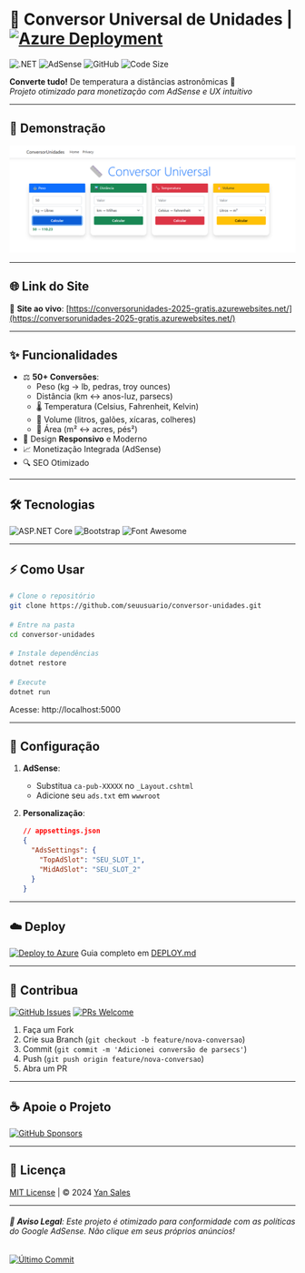 # 📐 Conversor Universal de Unidades | [![Azure Deployment](https://img.shields.io/badge/Azure-Deployed-blue?logo=microsoft-azure)](https://seusite.azurewebsites.net) 

![.NET](https://img.shields.io/badge/.NET-8.0-%23512bd4?logo=.net)
![AdSense](https://img.shields.io/badge/AdSense-Enabled-%23FFCA28?logo=google-ads)
![GitHub](https://img.shields.io/github/license/YanSales/ConversorUnidades) 
![Code Size](https://img.shields.io/github/languages/code-size/YanSales/ConversorUnidades)

**Converte tudo!** De temperatura a distâncias astronômicas 🌌  
*Projeto otimizado para monetização com AdSense e UX intuitivo*

---

## 🚀 Demonstração
![Preview](/docs/preview.png)

---

## 🌐 **Link do Site**

🔗 **Site ao vivo**: [https://conversorunidades-2025-gratis.azurewebsites.net/](https://conversorunidades-2025-gratis.azurewebsites.net/)

---

## ✨ Funcionalidades
- ⚖️ **50+ Conversões**:
  - Peso (kg → lb, pedras, troy ounces)
  - Distância (km ↔ anos-luz, parsecs)
  - 🌡️ Temperatura (Celsius, Fahrenheit, Kelvin)
  - 🧴 Volume (litros, galões, xícaras, colheres)
  - 📐 Área (m² ↔ acres, pés²)
- 📱 Design **Responsivo** e Moderno
- 📈 Monetização Integrada (AdSense)
- 🔍 SEO Otimizado

---

## 🛠️ Tecnologias
![ASP.NET Core](https://img.shields.io/badge/ASP.NET_Core-8.0-%23512bd4?logo=.net)
![Bootstrap](https://img.shields.io/badge/Bootstrap-5.2-%237952B3?logo=bootstrap)
![Font Awesome](https://img.shields.io/badge/Font_Awesome-6.4-%23338FFF?logo=font-awesome)

---

## ⚡ Como Usar
```bash
# Clone o repositório
git clone https://github.com/seuusuario/conversor-unidades.git

# Entre na pasta
cd conversor-unidades

# Instale dependências
dotnet restore

# Execute
dotnet run
```
Acesse: http://localhost:5000

---

## 🔧 Configuração
1. **AdSense**:
   - Substitua `ca-pub-XXXXX` no `_Layout.cshtml`
   - Adicione seu `ads.txt` em `wwwroot`

2. **Personalização**:
   ```json
   // appsettings.json
   {
     "AdsSettings": {
       "TopAdSlot": "SEU_SLOT_1",
       "MidAdSlot": "SEU_SLOT_2"
     }
   }
   ```

---

## ☁️ Deploy
[![Deploy to Azure](https://aka.ms/deploytoazurebutton)](https://portal.azure.com/)
Guia completo em [DEPLOY.md](DEPLOY.md)

---

## 🤝 Contribua
[![GitHub Issues](https://img.shields.io/github/issues/YanSales/ConversorUnidades?logo=github)](https://github.com/YanSales/ConversorUnidades/issues)
[![PRs Welcome](https://img.shields.io/badge/PRs-welcome-brightgreen?logo=git)](https://github.com/YanSales/ConversorUnidades/pulls)

1. Faça um Fork
2. Crie sua Branch (`git checkout -b feature/nova-conversao`)
3. Commit (`git commit -m 'Adicionei conversão de parsecs'`)
4. Push (`git push origin feature/nova-conversao`)
5. Abra um PR

---

## ☕ Apoie o Projeto
[![GitHub Sponsors](https://img.shields.io/badge/Sponsor-181717?logo=github)](https://github.com/sponsors/YanSales)

---

## 📄 Licença
[MIT License](LICENSE) | © 2024 [Yan Sales](https://github.com/YanSales)

---

###### 🚨 **Aviso Legal**: Este projeto é otimizado para conformidade com as políticas do Google AdSense. Não clique em seus próprios anúncios!

[![Último Commit](https://img.shields.io/github/last-commit/YanSales/ConversorUnidades?logo=github)](https://github.com/YanSales/ConversorUnidades/commits/main)
